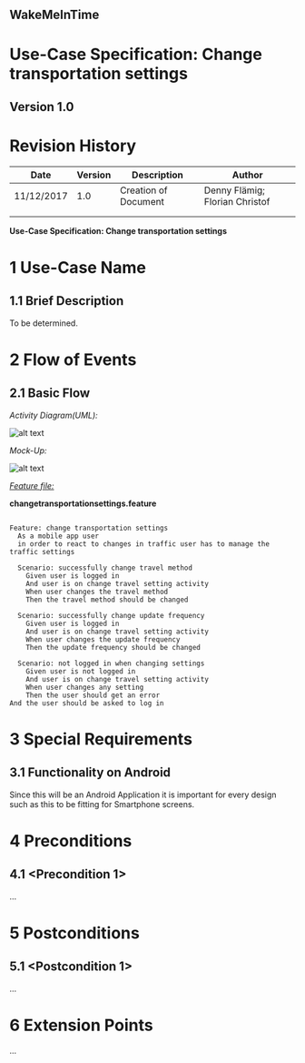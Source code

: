 **WakeMeInTime**
----------------

**Use-Case Specification: Change transportation settings**
============================================================

**Version 1.0**
---------------

Revision History
================

| **Date**   | **Version** | **Description**      | **Author**                     |
|------------|-------------|----------------------|--------------------------------|
| 11/12/2017 | 1.0         | Creation of Document | Denny Flämig; Florian Christof |
|            |             |                      |                                |
|            |             |                      |                                |

**Use-Case Specification: Change transportation settings**

1 Use-Case Name
===============

1.1 Brief Description
---------------------

To be determined.

2 Flow of Events
================

2.1 Basic Flow
--------------

*Activity Diagram(UML):*

![alt text](https://github.com/flowriance/DFFC/blob/master/doc/Specifications/UC_ChangeTransportationSettings.png "Use Case Diagram: Change transportation settings")

*Mock-Up:*

![alt text][logo]

[logo]: https://github.com/flowriance/DFFC/blob/master/doc/Mockup_ChangeTransportationSettings.png "Mockup: Change transportation settings"


[*Feature file:*](https://github.com/flowriance/DFFC/blob/master/app/src/androidTest/assets/features/changeTransportationSettings.feature)

**changetransportationsettings.feature**

```gherkin

Feature: change transportation settings
  As a mobile app user
  in order to react to changes in traffic user has to manage the traffic settings

  Scenario: successfully change travel method
    Given user is logged in
    And user is on change travel setting activity
    When user changes the travel method
    Then the travel method should be changed

  Scenario: successfully change update frequency
    Given user is logged in
    And user is on change travel setting activity
    When user changes the update frequency
    Then the update frequency should be changed

  Scenario: not logged in when changing settings
    Given user is not logged in
    And user is on change travel setting activity
    When user changes any setting
    Then the user should get an error
And the user should be asked to log in

```

3 Special Requirements
======================

3.1 Functionality on Android
----------------------------

Since this will be an Android Application it is important for
every design such as this to be fitting for Smartphone screens.

4 Preconditions
===============

4.1 \<Precondition 1\>
----------------------

…

5 Postconditions
================

5.1 \<Postcondition 1\>
------------------------

…

6 Extension Points
===================

...
